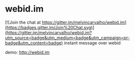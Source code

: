 # webid.im

[![Join the chat at https://gitter.im/melvincarvalho/webid.im](https://badges.gitter.im/Join%20Chat.svg)](https://gitter.im/melvincarvalho/webid.im?utm_source=badge&utm_medium=badge&utm_campaign=pr-badge&utm_content=badge)
instant message over webid

demo: http://webid.im
